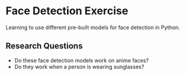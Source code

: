 # Face Detection Exercise

Learning to use different pre-built models for face detection in Python.

## Research Questions

- Do these face detection models work on anime faces?
- Do they work when a person is wearing sunglasses?
